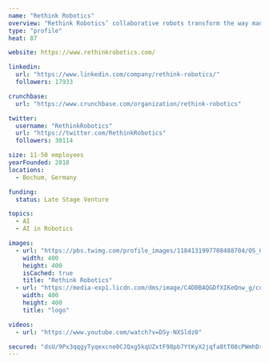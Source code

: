 ```yaml
---
name: "Rethink Robotics"
overview: "Rethink Robotics’ collaborative robots transform the way manufacturing work gets done on factory floors around the world. Our cobots can be deployed quickly, are designed to work safely alongside people, and are highly reliable, adaptable and easy-to-use. With a quick return on investment, manufacturers are increasingly turning to our Sawyer cobot as a smart solution to automate more while addressing challenges like labor shortages and productivity across industries such as plastics, packaging and co-packing, metal fabrication, electronics, and automotive supply chain."
type: "profile"
heat: 87

website: https://www.rethinkrobotics.com/

linkedin:
  url: "https://www.linkedin.com/company/rethink-robotics/"
  followers: 17933

crunchbase:
  url: "https://www.crunchbase.com/organization/rethink-robotics"

twitter:
  username: "RethinkRobotics"
  url: "https://twitter.com/RethinkRobotics"
  followers: 30114

size: 11-50 employees
yearFounded: 2018
locations:
  - Bochum, Germany

funding:
  status: Late Stage Venture

topics:
  - AI
  - AI in Robotics

images:
  - url: "https://pbs.twimg.com/profile_images/1184131997708488704/OS_GZKiw_400x400.jpg"
    width: 400
    height: 400
    isCached: true
    title: "Rethink Robotics"
  - url: "https://media-exp1.licdn.com/dms/image/C4D0BAQGDfXIKeQnw_g/company-logo_200_200/0?e=1594857600&v=beta&t=dK_2lwjgeDcNJ0MjuT9b9_9-2sOEatkl0GxfTMA52SI"
    width: 400
    height: 400
    title: "logo"

videos:
  - url: "https://www.youtube.com/watch?v=DSy-NXSldz0"

secured: "dsU/9Px3qqgyTyqexcne0CJQxg5kqUZxtF98pb7YtKyX2jqfa8tT08cPWmhDr3Lgv8hU9lYLLcPwSrvtxSv8Rlpay5AYGa81+HUquVKz7l0KMvCcmL3uG1sRsOfVy6A2n/LS/Nc9eO8MJ8urf03UHiDm9RJgYzzAkgNLPtsUYuQVvpAvz53IWfiAB8X7T4ckFOupOQQCOMsxzf5sskogEZfgNkGkmgQI5BHd5T9oKSUhMhv+plNKyuenWcf9ZpBl1O5lKcZYSZN4inFTqf0tTQYCBOKSh+wsZAwE8/mLUkEP0pDeKbwtINpM6I8JtKM7jt0rRNLlenb0N+72OJVJWDybIIg2prJvpWXLpNe+KK+J2aRBWegB+TtZ5WEqMByNGsUcW4Q38qJT2kX6NYERXw==;XtjrdlmIrozzMifvNm3x4A=="
---
```



